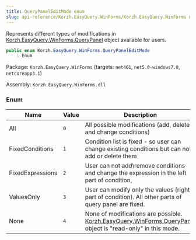 ```yaml
---
title: QueryPanelEditMode enum
slug: api-reference/Korzh.EasyQuery.WinForms/Korzh.EasyQuery.WinForms namespace/querypaneleditmode-enum
---
```



Represents different types of modifications in [Korzh.EasyQuery.WinForms.QueryPanel](/api-reference/korzh-easyquery-winforms/korzh-easyquery-winforms-namespace/querypanel-class) object available for users.
```csharp
public enum Korzh.EasyQuery.WinForms.QueryPanelEditMode
    : Enum

```
Package: `Korzh.EasyQuery.WinForms` (targets: `net461`, `net5.0-windows7.0`, `netcoreapp3.1`)

Assembly: `Korzh.EasyQuery.WinForms.dll`

### Enum

| Name | Value | Description | 
| --- | --- | --- | 
| All | `0` | All possible modifications (add, delete and change conditions) | 
| FixedConditions | `1` | Condition list is fixed - so user can change existing conditions but can not add or delete them | 
| FixedExpressions | `2` | User can not add\remove conditions and change the expression in the left part of condition, | 
| ValuesOnly | `3` | User can modify only the values (right part of condition). All other parts of query panel are fixed. | 
| None | `4` | None of modifications are possible. [Korzh.EasyQuery.WinForms.QueryPanel](/api-reference/korzh-easyquery-winforms/korzh-easyquery-winforms-namespace/querypanel-class) object  is "read-only" in this mode. |